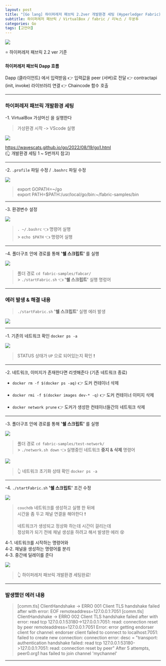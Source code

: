```yaml
---
layout: post
title: "[Go lang] 하이퍼레저 패브릭 2.2ver 개발환경 세팅 (Hyperledger Fabric)"
subtitle: 하이퍼레저 패브릭 / VirtualBox / fabric / 리눅스 / 우분투
categories: Go
tags: [고언어]
---
```


![](https://velog.velcdn.com/images/-__-/post/e76d9b7b-5ccb-411f-970f-7075f06c10e3/image.png)

⭐ 하이퍼레저 패브릭 2.2 ver 기준

#### 하이퍼레저 패브릭 Dapp 흐름

Dapp (클라이언트) 에서 입력받음 👉 입력값을 peer (서버)로 전달 👉 contractapi (init, invoke) 라이브러리 연결 👉 Chaincode 함수 호출

---

### 하이퍼레저 패브릭 개발환경 세팅

-1. VirtualBox 가상머신 을 실행한다

> 가상환경 시작 -> VScode 실행

![](https://velog.velcdn.com/images/-__-/post/3d0d58bc-4ec0-475c-b14e-97208443bad2/image.png)

<https://wavescats.github.io/go/2022/08/19/go1.html><br>
(👆 개발환경 세팅 1 ~ 5번까지 참고)

---

-2. `.profile` 파일 수정 / `.bashrc` 파일 수정

![](https://velog.velcdn.com/images/-__-/post/a16016a6-800e-4f29-a78b-090df6f60a13/image.png)

> export GOPATH=~/go<br>
> export PATH=$PATH:/usr/local/go/bin:~/fabric-samples/bin

---

-3. 환경변수 설정

![](https://velog.velcdn.com/images/-__-/post/eaadff3c-7e01-4325-9db0-e7e0eb959284/image.png)

> `. ~/.bashrc` 👈 명령어 실행<br> > `echo $PATH` 👈 명령어 실행

---

-4. 폴더구조 안에 경로를 통해 **'쉘 스크립트'** 를 실행

![](https://velog.velcdn.com/images/-__-/post/8debf088-83f1-4586-ae97-17c24e393a28/image.png)

> 폴더 경로 `cd fabric-samples/fabcar/` <br> > `./startFabric.sh` 👈 **'쉘 스크립트'** 실행 명렁어

---

### 에러 발생 & 해결 내용

> `./startFabric.sh` **'쉘 스크립트'** 실행 에러 발생

![](https://velog.velcdn.com/images/-__-/post/2641f620-858d-4e00-bb54-319fc7ec50c5/image.png)

---

-1. 기존의 네트워크 확인 `docker ps -a`

![](https://velog.velcdn.com/images/-__-/post/f02f38bd-f7ad-4d5c-9c17-ae3cac21545e/image.png)

> STATUS 상태가 `UP` 으로 되어있는지 확인 ❗

---

-2. 네트워크, 이미지가 존재한다면 리셋해준다 (기존 네트워크 종료)

- `docker rm -f $(docker ps -aq)` 👉 도커 컨테이너 삭제

- `docker rmi -f $(docker images dev-* -q)` 👉 도커 컨테이너 이미지 삭제

- `docker network prune` 👉 도커가 생성한 컨테이너들간의 네트워크 삭제

---

-3. 폴더구조 안에 경로를 통해 **'쉘 스크립트'** 를 실행

![](https://velog.velcdn.com/images/-__-/post/1130d9ec-74e6-43b9-a9a0-9fcedb59867d/image.png)

> 폴더 경로 `cd fabric-samples/test-network/`<br> > `./network.sh down` 👈 실행중인 네트워크 **중지 & 삭제** 명령어

![](https://velog.velcdn.com/images/-__-/post/b7d6a53a-d482-4554-b097-b9c2790ae478/image.png)

> 👆 네트워크 초기화 상태 확인 `docker ps -a`

---

-4. `./startFabric.sh` **'쉘 스크립트'** 조건 수정

![](https://velog.velcdn.com/images/-__-/post/fc5c14a2-b714-4450-b2d3-40c864068fa3/image.png)

> `couchdb` 네트워크를 생성하고 실행 한 뒤에<br>
> 시간을 좀 두고 채널 연결을 해야한다 ❗<br>
>
> 네트워크가 생성되고 정상화 하는데 시간이 걸리는데<br>
> 정상화가 되기 전에 채널 생성을 하려고 해서 발생한 에러 😵‍

4-1. 네트워크를 시작하는 명령어와<br>
4-2. 채널을 생성하는 명령어를 분리<br>
4-3. 중간에 딜레이를 준다

![](https://velog.velcdn.com/images/-__-/post/e2650574-d6ff-4dc0-ae18-e0ce40265080/image.png)

> 👆 하이퍼레저 패브릭 개발환경 세팅완료!

---

### 발생했던 에러 내용

> [comm.tls] ClientHandshake -> ERRO 001 Client TLS handshake failed after with error: EOF remoteaddress=127.0.0.1:7051
> [comm.tls] ClientHandshake -> ERRO 002 Client TLS handshake failed after with error: read tcp 127.0.0.1:53180->127.0.0.1:7051: read: connection reset by peer remoteaddress=127.0.0.1:7051
> Error: error getting endorser client for channel: endorser client failed to connect to localhost:7051: failed to create new connection: connection error: desc = "transport: authentication handshake failed: read tcp 127.0.0.1:53180->127.0.0.1:7051: read: connection reset by peer"
> After 5 attempts, peer0.org1 has failed to join channel 'mychannel'

---
